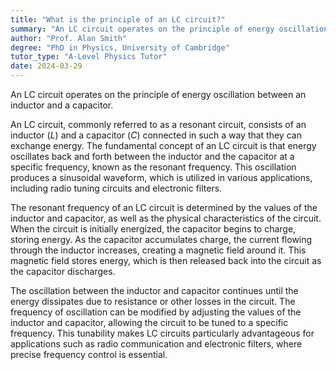 ```yaml
---
title: "What is the principle of an LC circuit?"
summary: "An LC circuit operates on the principle of energy oscillation, where energy alternates between an inductor and a capacitor, enabling the storage and transfer of electrical energy."
author: "Prof. Alan Smith"
degree: "PhD in Physics, University of Cambridge"
tutor_type: "A-Level Physics Tutor"
date: 2024-03-29
---
```


An LC circuit operates on the principle of energy oscillation between an inductor and a capacitor.

An LC circuit, commonly referred to as a resonant circuit, consists of an inductor ($L$) and a capacitor ($C$) connected in such a way that they can exchange energy. The fundamental concept of an LC circuit is that energy oscillates back and forth between the inductor and the capacitor at a specific frequency, known as the resonant frequency. This oscillation produces a sinusoidal waveform, which is utilized in various applications, including radio tuning circuits and electronic filters.

The resonant frequency of an LC circuit is determined by the values of the inductor and capacitor, as well as the physical characteristics of the circuit. When the circuit is initially energized, the capacitor begins to charge, storing energy. As the capacitor accumulates charge, the current flowing through the inductor increases, creating a magnetic field around it. This magnetic field stores energy, which is then released back into the circuit as the capacitor discharges.

The oscillation between the inductor and capacitor continues until the energy dissipates due to resistance or other losses in the circuit. The frequency of oscillation can be modified by adjusting the values of the inductor and capacitor, allowing the circuit to be tuned to a specific frequency. This tunability makes LC circuits particularly advantageous for applications such as radio communication and electronic filters, where precise frequency control is essential.
    